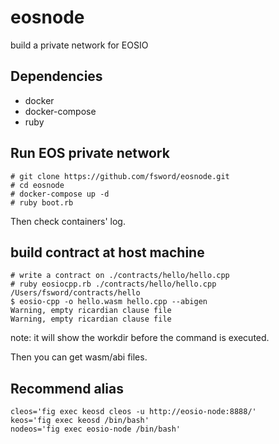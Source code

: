 # eosnode

build a private network for EOSIO

## Dependencies

* docker
* docker-compose
* ruby

## Run EOS private network

```
# git clone https://github.com/fsword/eosnode.git
# cd eosnode
# docker-compose up -d
# ruby boot.rb
```

Then check containers' log.

## build contract at host machine

```
# write a contract on ./contracts/hello/hello.cpp
# ruby eosiocpp.rb ./contracts/hello/hello.cpp
/Users/fsword/contracts/hello
$ eosio-cpp -o hello.wasm hello.cpp --abigen
Warning, empty ricardian clause file
Warning, empty ricardian clause file

```

note: it will show the workdir before the command is executed.

Then you can get wasm/abi files.

## Recommend alias

```
cleos='fig exec keosd cleos -u http://eosio-node:8888/'
keos='fig exec keosd /bin/bash'
nodeos='fig exec eosio-node /bin/bash'
```


